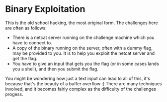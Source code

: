 # Binary Exploitation

This is the old school hacking, the most original form. The challenges here are
often as follows:

- There is a netcat server running on the challenge machine which you have to
  connect to.
- A copy of the binary running on the server, often with a dummy flag, may be 
  provided to you. It is to help you exploit the netcat server and get the flag.
- You have to give an input that gets you the flag (or in some cases lands you
  a shell), and then you submit the flag.

You might be wondering how just a text input can lead to all of this, it's 
because that's the beauty of a buffer overflow :) There are many techniques 
involved, and it becomes fairly complex as the difficulty of the challenges 
progess.
